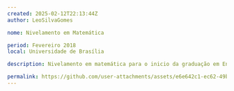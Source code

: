 ```yaml
---
created: 2025-02-12T22:13:44Z
author: LeoSilvaGomes

nome: Nivelamento em Matemática

period: Fevereiro 2018
local: Universidade de Brasília

description: Nivelamento em matemática para o inicio da graduação em Engenharias

permalink: https://github.com/user-attachments/assets/e6e642c1-ec62-49bd-8562-659a349ae4e7
---
```

